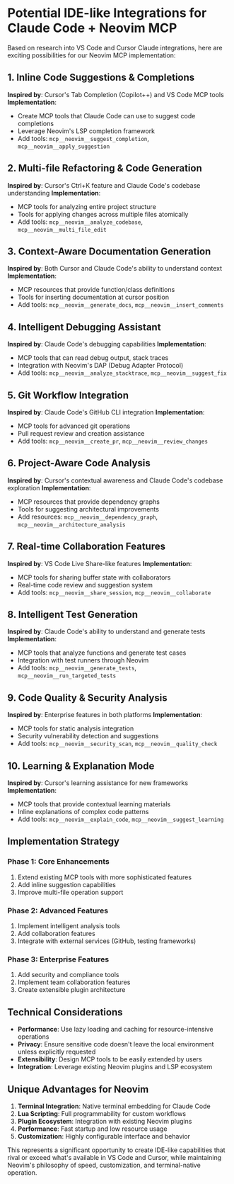 # Potential IDE-like Integrations for Claude Code + Neovim MCP

Based on research into VS Code and Cursor Claude integrations, here are exciting possibilities for our Neovim MCP implementation:

## 1. Inline Code Suggestions & Completions

**Inspired by**: Cursor's Tab Completion (Copilot++) and VS Code MCP tools
**Implementation**: 
- Create MCP tools that Claude Code can use to suggest code completions
- Leverage Neovim's LSP completion framework
- Add tools: `mcp__neovim__suggest_completion`, `mcp__neovim__apply_suggestion`

## 2. Multi-file Refactoring & Code Generation

**Inspired by**: Cursor's Ctrl+K feature and Claude Code's codebase understanding
**Implementation**:
- MCP tools for analyzing entire project structure
- Tools for applying changes across multiple files atomically
- Add tools: `mcp__neovim__analyze_codebase`, `mcp__neovim__multi_file_edit`

## 3. Context-Aware Documentation Generation

**Inspired by**: Both Cursor and Claude Code's ability to understand context
**Implementation**:
- MCP resources that provide function/class definitions
- Tools for inserting documentation at cursor position
- Add tools: `mcp__neovim__generate_docs`, `mcp__neovim__insert_comments`

## 4. Intelligent Debugging Assistant

**Inspired by**: Claude Code's debugging capabilities
**Implementation**:
- MCP tools that can read debug output, stack traces
- Integration with Neovim's DAP (Debug Adapter Protocol)
- Add tools: `mcp__neovim__analyze_stacktrace`, `mcp__neovim__suggest_fix`

## 5. Git Workflow Integration

**Inspired by**: Claude Code's GitHub CLI integration
**Implementation**:
- MCP tools for advanced git operations
- Pull request review and creation assistance
- Add tools: `mcp__neovim__create_pr`, `mcp__neovim__review_changes`

## 6. Project-Aware Code Analysis

**Inspired by**: Cursor's contextual awareness and Claude Code's codebase exploration
**Implementation**:
- MCP resources that provide dependency graphs
- Tools for suggesting architectural improvements
- Add resources: `mcp__neovim__dependency_graph`, `mcp__neovim__architecture_analysis`

## 7. Real-time Collaboration Features

**Inspired by**: VS Code Live Share-like features
**Implementation**:
- MCP tools for sharing buffer state with collaborators
- Real-time code review and suggestion system
- Add tools: `mcp__neovim__share_session`, `mcp__neovim__collaborate`

## 8. Intelligent Test Generation

**Inspired by**: Claude Code's ability to understand and generate tests
**Implementation**:
- MCP tools that analyze functions and generate test cases
- Integration with test runners through Neovim
- Add tools: `mcp__neovim__generate_tests`, `mcp__neovim__run_targeted_tests`

## 9. Code Quality & Security Analysis

**Inspired by**: Enterprise features in both platforms
**Implementation**:
- MCP tools for static analysis integration
- Security vulnerability detection and suggestions
- Add tools: `mcp__neovim__security_scan`, `mcp__neovim__quality_check`

## 10. Learning & Explanation Mode

**Inspired by**: Cursor's learning assistance for new frameworks
**Implementation**:
- MCP tools that provide contextual learning materials
- Inline explanations of complex code patterns
- Add tools: `mcp__neovim__explain_code`, `mcp__neovim__suggest_learning`

## Implementation Strategy

### Phase 1: Core Enhancements
1. Extend existing MCP tools with more sophisticated features
2. Add inline suggestion capabilities
3. Improve multi-file operation support

### Phase 2: Advanced Features
1. Implement intelligent analysis tools
2. Add collaboration features
3. Integrate with external services (GitHub, testing frameworks)

### Phase 3: Enterprise Features
1. Add security and compliance tools
2. Implement team collaboration features
3. Create extensible plugin architecture

## Technical Considerations

- **Performance**: Use lazy loading and caching for resource-intensive operations
- **Privacy**: Ensure sensitive code doesn't leave the local environment unless explicitly requested
- **Extensibility**: Design MCP tools to be easily extended by users
- **Integration**: Leverage existing Neovim plugins and LSP ecosystem

## Unique Advantages for Neovim

1. **Terminal Integration**: Native terminal embedding for Claude Code
2. **Lua Scripting**: Full programmability for custom workflows
3. **Plugin Ecosystem**: Integration with existing Neovim plugins
4. **Performance**: Fast startup and low resource usage
5. **Customization**: Highly configurable interface and behavior

This represents a significant opportunity to create IDE-like capabilities that rival or exceed what's available in VS Code and Cursor, while maintaining Neovim's philosophy of speed, customization, and terminal-native operation.